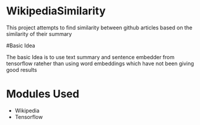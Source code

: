 # WikipediaSimilarity
This project attempts to find similarity between github articles based on the similarity of their summary

#Basic Idea

The basic Idea is to use text summary and sentence embedder from tensorflow rateher than using word embeddings which have not been giving good results

# Modules Used
* Wikipedia
* Tensorflow
